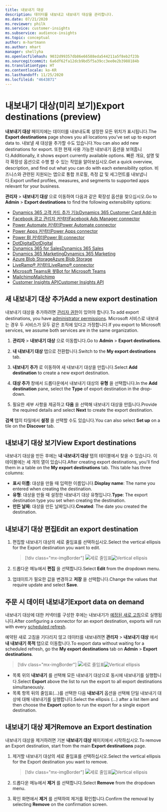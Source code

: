 ```yaml
---
title: 내보내기 대상
description: 데이터를 내보내고 내보내기 대상을 관리합니다.
ms.date: 07/21/2020
ms.reviewer: philk
ms.service: customer-insights
ms.subservice: audience-insights
ms.topic: conceptual
author: m-hartmann
ms.author: mhart
manager: shellyha
ms.openlocfilehash: 9032d99357db86e66588eda544211a5f8eb2f23b
ms.sourcegitcommit: 6a6df62fa12dcb9bd5f5a39cc3ee0e2b3988184b
ms.translationtype: HT
ms.contentlocale: ko-KR
ms.lasthandoff: 11/25/2020
ms.locfileid: "4643871"
---
```

# <a name="export-destinations-preview"></a><span data-ttu-id="57f43-103">내보내기 대상(미리 보기)</span><span class="sxs-lookup"><span data-stu-id="57f43-103">Export destinations (preview)</span></span>

<span data-ttu-id="57f43-104">**내보내기 대상** 페이지에는 데이터를 내보내도록 설정한 모든 위치가 표시됩니다.</span><span class="sxs-lookup"><span data-stu-id="57f43-104">The **Export destinations** page shows you all locations you've set up to export data to.</span></span> <span data-ttu-id="57f43-105">내보낼 새 대상을 추가할 수도 있습니다.</span><span class="sxs-lookup"><span data-stu-id="57f43-105">You can also add new destinations for export.</span></span> <span data-ttu-id="57f43-106">또한 현재 사용 가능한 내보내기 옵션을 보여줍니다.</span><span class="sxs-lookup"><span data-stu-id="57f43-106">Additionally, it shows export currently available options.</span></span> <span data-ttu-id="57f43-107">빠른 개요, 설명 및 각 확장성 옵션으로 수행 할 수 있는 작업을 알아보십시오.</span><span class="sxs-lookup"><span data-stu-id="57f43-107">Get a quick overview, description, and find out what you can do with each extensibility option.</span></span> <span data-ttu-id="57f43-108">비즈니스와 관련된 지원되는 앱으로 통합 프로필, 측정 값 및 세그먼트를 내보냅니다.</span><span class="sxs-lookup"><span data-stu-id="57f43-108">Export unified profiles, measures, and segments to supported apps relevant for your business.</span></span>

<span data-ttu-id="57f43-109">**관리자** > **내보내기 대상** 으로 이동하여 다음과 같은 확장성 옵션을 찾으십시오.</span><span class="sxs-lookup"><span data-stu-id="57f43-109">Go to **Admin** > **Export destinations** to find the following extensibility options:</span></span>

- [<span data-ttu-id="57f43-110">Dynamics 365 고객 카드 추가 기능</span><span class="sxs-lookup"><span data-stu-id="57f43-110">Dynamics 365 Customer Card Add-in</span></span>](customer-card-add-in.md)
- [<span data-ttu-id="57f43-111">Facebook 광고 관리자 커넥터</span><span class="sxs-lookup"><span data-stu-id="57f43-111">Facebook Ads Manager connector</span></span>](export-facebook.md)
- [<span data-ttu-id="57f43-112">Power Automate 커넥터</span><span class="sxs-lookup"><span data-stu-id="57f43-112">Power Automate connector</span></span>](export-power-automate.md)
- [<span data-ttu-id="57f43-113">Power Apps 커넥터</span><span class="sxs-lookup"><span data-stu-id="57f43-113">Power Apps connector</span></span>](export-power-apps.md)
- [<span data-ttu-id="57f43-114">Power BI 커넥터</span><span class="sxs-lookup"><span data-stu-id="57f43-114">Power BI connector</span></span>](export-power-bi.md)
- [<span data-ttu-id="57f43-115">DotDigital</span><span class="sxs-lookup"><span data-stu-id="57f43-115">DotDigital</span></span>](export-dotdigital.md)
- [<span data-ttu-id="57f43-116">Dynamics 365 for Sales</span><span class="sxs-lookup"><span data-stu-id="57f43-116">Dynamics 365 Sales</span></span>](export-dynamics365-sales.md)
- [<span data-ttu-id="57f43-117">Dynamics 365 Marketing</span><span class="sxs-lookup"><span data-stu-id="57f43-117">Dynamics 365 Marketing</span></span>](export-dynamics365-marketing.md)
- [<span data-ttu-id="57f43-118">Azure Blob Storage</span><span class="sxs-lookup"><span data-stu-id="57f43-118">Azure Blob Storage</span></span>](export-azure-blob-storage.md)
- [<span data-ttu-id="57f43-119">LiveRamp&reg; 커넥터</span><span class="sxs-lookup"><span data-stu-id="57f43-119">LiveRamp&reg; connector</span></span>](export-liveramp.md)
- [<span data-ttu-id="57f43-120">Microsoft Teams용 봇</span><span class="sxs-lookup"><span data-stu-id="57f43-120">Bot for Microsoft Teams</span></span>](export-teams-bot.md)
- [<span data-ttu-id="57f43-121">Mailchimp</span><span class="sxs-lookup"><span data-stu-id="57f43-121">Mailchimp</span></span>](export-mailchimp.md)
- [<span data-ttu-id="57f43-122">Customer Insights API</span><span class="sxs-lookup"><span data-stu-id="57f43-122">Customer Insights API</span></span>](apis.md)

## <a name="add-a-new-export-destination"></a><span data-ttu-id="57f43-123">새 내보내기 대상 추가</span><span class="sxs-lookup"><span data-stu-id="57f43-123">Add a new export destination</span></span>

<span data-ttu-id="57f43-124">내보내기 대상을 추가하려면 [관리자 권한](permissions.md)이 있어야 합니다.</span><span class="sxs-lookup"><span data-stu-id="57f43-124">To add export destinations, you have [administrator permissions](permissions.md).</span></span> <span data-ttu-id="57f43-125">Microsoft 서비스로 내보내는 경우 두 서비스가 모두 같은 조직에 있다고 가정합니다.</span><span class="sxs-lookup"><span data-stu-id="57f43-125">If you export to Microsoft services, we assume both services are in the same organization.</span></span>

1. <span data-ttu-id="57f43-126">**관리자** > **내보내기 대상** 으로 이동합니다.</span><span class="sxs-lookup"><span data-stu-id="57f43-126">Go to **Admin** > **Export destinations**.</span></span>

1. <span data-ttu-id="57f43-127">**내 내보내기 대상** 탭으로 전환합니다.</span><span class="sxs-lookup"><span data-stu-id="57f43-127">Switch to the **My export destinations** tab.</span></span>

1. <span data-ttu-id="57f43-128">**내보내기 추가** 로 이동하여 새 내보내기 대상을 만듭니다.</span><span class="sxs-lookup"><span data-stu-id="57f43-128">Select **Add destination** to create a new export destination.</span></span>

1. <span data-ttu-id="57f43-129">**대상 추가** 창에서 드롭다운에서 내보내기 대상의 **유형** 을 선택합니다.</span><span class="sxs-lookup"><span data-stu-id="57f43-129">In the **Add destination** pane, select the **Type** of export destination in the drop-down.</span></span>

1. <span data-ttu-id="57f43-130">필요한 세부 사항을 제공하고 **다음** 을 선택해 내보내기 대상을 만듭니다.</span><span class="sxs-lookup"><span data-stu-id="57f43-130">Provide the required details and select **Next** to create the export destination.</span></span>

<span data-ttu-id="57f43-131">**검색** 탭의 타일에서 **설정** 을 선택할 수도 있습니다.</span><span class="sxs-lookup"><span data-stu-id="57f43-131">You can also select **Set up** on a tile on the **Discover** tab.</span></span>

## <a name="view-export-destinations"></a><span data-ttu-id="57f43-132">내보내기 대상 보기</span><span class="sxs-lookup"><span data-stu-id="57f43-132">View Export destinations</span></span>

<span data-ttu-id="57f43-133">내보내기 대상을 만든 후에는 **내 내보내기 대상** 탭의 테이블에서 찾을 수 있습니다. 이 테이블에는 세 개의 열이 있습니다.</span><span class="sxs-lookup"><span data-stu-id="57f43-133">After creating export destinations, you'll find them in a table on the **My export destinations** tab. This table has three columns:</span></span>

- <span data-ttu-id="57f43-134">**표시 이름**: 대상을 만들 때 입력한 이름입니다.</span><span class="sxs-lookup"><span data-stu-id="57f43-134">**Display name**: The name you entered when creating the destination.</span></span>
- <span data-ttu-id="57f43-135">**유형**: 대상을 만들 때 설정한 내보내기 대상 유형입니다.</span><span class="sxs-lookup"><span data-stu-id="57f43-135">**Type**: The export destination type you set when creating the destination.</span></span>
- <span data-ttu-id="57f43-136">**만든 날짜**: 대상을 만든 날짜입니다.</span><span class="sxs-lookup"><span data-stu-id="57f43-136">**Created**: The date you created the destination.</span></span>

## <a name="edit-an-export-destination"></a><span data-ttu-id="57f43-137">내보내기 대상 편집</span><span class="sxs-lookup"><span data-stu-id="57f43-137">Edit an export destination</span></span>

1. <span data-ttu-id="57f43-138">편집할 내보내기 대상의 세로 줄임표를 선택하십시오.</span><span class="sxs-lookup"><span data-stu-id="57f43-138">Select the vertical ellipsis for the Export destination you want to edit.</span></span>

   > [!div class="mx-imgBorder"]
   > <span data-ttu-id="57f43-139">![세로 줄임표](media/export-destinations-page-ellipsis.png "세로 줄임표")</span><span class="sxs-lookup"><span data-stu-id="57f43-139">![Vertical ellipsis](media/export-destinations-page-ellipsis.png "Vertical ellipsis")</span></span>

1. <span data-ttu-id="57f43-140">드롭다운 메뉴에서 **편집** 을 선택합니다.</span><span class="sxs-lookup"><span data-stu-id="57f43-140">Select **Edit** from the dropdown menu.</span></span>

1. <span data-ttu-id="57f43-141">업데이트가 필요한 값을 변경하고 **저장** 을 선택합니다.</span><span class="sxs-lookup"><span data-stu-id="57f43-141">Change the values that require update and select **Save**.</span></span>

## <a name="export-data-on-demand"></a><span data-ttu-id="57f43-142">주문 시 데이터 내보내기</span><span class="sxs-lookup"><span data-stu-id="57f43-142">Export data on demand</span></span>

<span data-ttu-id="57f43-143">내보내기 대상에 대한 커넥터를 구성한 후에는 내보내기가 [예정된 새로 고침](system.md#schedule-tab)으로 실행됩니다.</span><span class="sxs-lookup"><span data-stu-id="57f43-143">After configuring a connector for an export destination, exports will run with every [scheduled refresh](system.md#schedule-tab).</span></span>

<span data-ttu-id="57f43-144">예약된 새로 고침을 기다리지 않고 데이터를 내보내려면 **관리자** > **내보내기 대상** 에서 **내 내보내기 목적** 탭으로 이동합니다.</span><span class="sxs-lookup"><span data-stu-id="57f43-144">To export data without waiting for a scheduled refresh, go the **My export destinations** tab on **Admin** > **Export destinations**.</span></span>

> [!div class="mx-imgBorder"]
> <span data-ttu-id="57f43-145">![세로 줄임표](media/export-destinations-page-ellipsis.png "세로 줄임표")</span><span class="sxs-lookup"><span data-stu-id="57f43-145">![Vertical ellipsis](media/export-destinations-page-ellipsis.png "Vertical ellipsis")</span></span>

- <span data-ttu-id="57f43-146">목록 위의 **내보내기** 를 선택해 모든 내보내기 대상으로 동시에 내보내기를 실행합니다.</span><span class="sxs-lookup"><span data-stu-id="57f43-146">Select **Export** above the list to run the export to all export destinations simultaneously.</span></span>
- <span data-ttu-id="57f43-147">목록 항목 뒤의 줄임표(...)를 선택한 다음 **내보내기** 옵션을 선택해 단일 내보내기 대상에 대해 내보내기를 실행합니다.</span><span class="sxs-lookup"><span data-stu-id="57f43-147">Select the ellipsis (...) after a list item and then choose the **Export** option to run the export for a single export destination.</span></span>

## <a name="remove-an-export-destination"></a><span data-ttu-id="57f43-148">내보내기 대상 제거</span><span class="sxs-lookup"><span data-stu-id="57f43-148">Remove an Export destination</span></span>

<span data-ttu-id="57f43-149">내보내기 대상을 제거하려면 기본 **내보내기 대상** 페이지에서 시작하십시오.</span><span class="sxs-lookup"><span data-stu-id="57f43-149">To remove an Export destination, start from the main **Export destinations** page.</span></span>

1. <span data-ttu-id="57f43-150">제거할 내보내기 대상의 세로 줄임표를 선택하십시오.</span><span class="sxs-lookup"><span data-stu-id="57f43-150">Select the vertical ellipsis for the Export destination you want to remove.</span></span>

   > [!div class="mx-imgBorder"]
   > <span data-ttu-id="57f43-151">![세로 줄임표](media/export-destinations-page-ellipsis.png "세로 줄임표")</span><span class="sxs-lookup"><span data-stu-id="57f43-151">![Vertical ellipsis](media/export-destinations-page-ellipsis.png "Vertical ellipsis")</span></span>

2. <span data-ttu-id="57f43-152">드롭다운 메뉴에서 **제거** 를 선택합니다.</span><span class="sxs-lookup"><span data-stu-id="57f43-152">Select **Remove** from the dropdown menu.</span></span>

3. <span data-ttu-id="57f43-153">확인 화면에서 **제거** 를 선택하여 제거를 확인합니다.</span><span class="sxs-lookup"><span data-stu-id="57f43-153">Confirm the removal by selecting **Remove** on the confirmation screen.</span></span>
